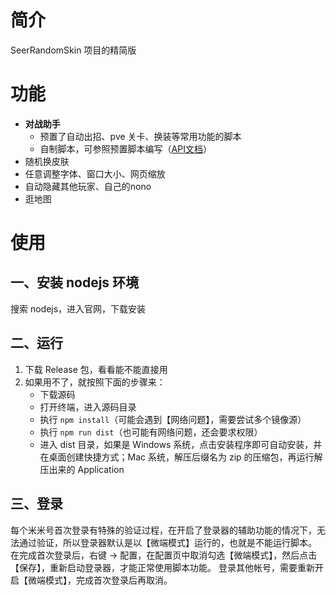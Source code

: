# 简介
SeerRandomSkin 项目的精简版
# 功能
- **对战助手**
  - 预置了自动出招、pve 关卡、换装等常用功能的脚本
  - 自制脚本，可参照预置脚本编写（[API文档](https://github.com/wx11-00-1/SeerRandomSkin/blob/master/README.md#api)）
- 随机换皮肤
- 任意调整字体、窗口大小、网页缩放
- 自动隐藏其他玩家、自己的nono
- 逛地图
# 使用
## 一、安装 nodejs 环境
搜索 nodejs，进入官网，下载安装
## 二、运行
1. 下载 Release 包，看看能不能直接用
2. 如果用不了，就按照下面的步骤来：
   - 下载源码
   - 打开终端，进入源码目录
   - 执行 `npm install`（可能会遇到【网络问题】，需要尝试多个镜像源）
   - 执行 `npm run dist`（也可能有网络问题，还会要求权限）
   - 进入 dist 目录，如果是 Windows 系统，点击安装程序即可自动安装，并在桌面创建快捷方式；Mac 系统，解压后缀名为 zip 的压缩包，再运行解压出来的 Application
## 三、登录
每个米米号首次登录有特殊的验证过程，在开启了登录器的辅助功能的情况下，无法通过验证，所以登录器默认是以【微端模式】运行的，也就是不能运行脚本。
在完成首次登录后，右键 -> 配置，在配置页中取消勾选【微端模式】，然后点击【保存】，重新启动登录器，才能正常使用脚本功能。
登录其他帐号，需要重新开启【微端模式】，完成首次登录后再取消。